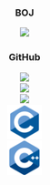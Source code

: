 <div align=center>
  <h3>BOJ</h3>
  <img src="http://mazassumnida.wtf/api/v2/generate_badge?boj=bitbyte08">
</div>
<div align=center>
  <h3>GitHub</h3>
  <img src="https://github-readme-stats.vercel.app/api?username=BitByte08&theme=onedark" height=195><br>
  <img src="https://github-readme-stats.vercel.app/api/top-langs/?username=BitByte08&layout=compact" height=195>
</div>
<div align=center>
  <a href="https://bitbyte-itstory.Tistory.com/"><img src="https://img.shields.io/badge/Tistory-000000?style=flat-square&logo=Tistory&logoColor=white"/></a>
</div>
<!---
BitByte08/BitByte08 is a ✨ special ✨ repository because its `README.md` (this file) appears on your GitHub profile.
You can click the Preview link to take a look at your changes.
--->
<div align=center>
  <img src="https://raw.githubusercontent.com/devicons/devicon/master/icons/c/c-original.svg" alt="c" width="60" height="60"/>
  <br>
  <img src="https://raw.githubusercontent.com/devicons/devicon/master/icons/cplusplus/cplusplus-original.svg" alt="cplustwo" width="60" height="60"/> 
</div>

